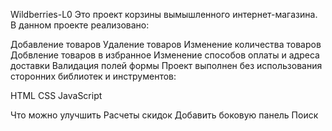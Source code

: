 Wildberries-L0
Это проект корзины вымышленного интернет-магазина. В данном проекте реализовано:

Добавление товаров
Удаление товаров
Изменение количества товаров
Добвление товаров в избранное
Изменение способов оплаты и адреса доставки
Валидация полей формы
Проект выполнен без использования сторонних библиотек и инструментов:

HTML
CSS
JavaScript


Что можно улучшить
Расчеты скидок
Добавить боковую панель Поиск
